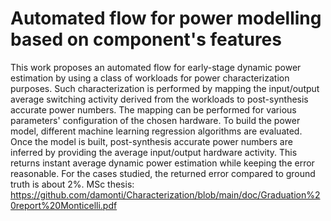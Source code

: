 # Automated flow for power modelling based on component's features

This work proposes an automated flow for early-stage dynamic power estimation by using a class of workloads for power characterization purposes. Such characterization is performed by mapping the input/output average switching activity derived from the workloads to post-synthesis accurate power numbers. The mapping can be performed for various parameters' configuration of the chosen hardware. To build the power model, different machine learning regression algorithms are evaluated. Once the model is built, post-synthesis accurate power numbers are inferred by providing the average input/output hardware activity. This returns instant average dynamic power estimation while keeping the error reasonable. For the cases studied, the returned error compared to ground truth is about 2%.
MSc thesis: https://github.com/damonti/Characterization/blob/main/doc/Graduation%20report%20Monticelli.pdf
